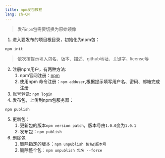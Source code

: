 ```yaml
---
title: npm发包教程
lang: zh-CN
---
```

>发布`npm`包需要切换为原始镜像
1. 进入要发布的项目根目录，初始化为npm包：
```shell
npm init
```
> 依次按提示填入包名、版本、描述、github地址、关键字、license等
2. 注册npm用户，有两种方法:
   1. npm官网注册：[npm](https://www.npmjs.com/)
   2. 使用npm 命令注册：`npm adduser`,根据提示填写用户名、密码、邮箱完成注册
3. 账号登录: `npm login`
4. 发布包，上传到npm包服务器：
 ```shell
 npm publish
 ```
5. 更新包：
   1. 更新包的版本`npm version patch`，版本号由`1.0.0`变为`1.0.1`
   2. 发布包：`npm publish`
6. 删除包
   1. 删除指定的版本：`npm unpublish 包名@版本号`
   2. 删除整个包：`npm unpublish 包名 --force`